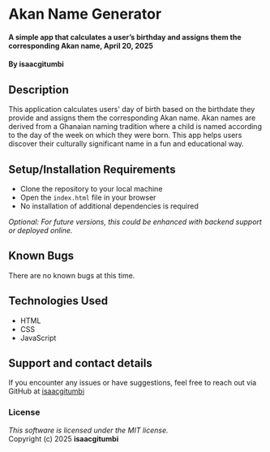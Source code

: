 # Akan Name Generator  
#### A simple app that calculates a user’s birthday and assigns them the corresponding Akan name, April 20, 2025  
#### By **isaacgitumbi**

## Description  
This application calculates users' day of birth based on the birthdate they provide and assigns them the corresponding Akan name. Akan names are derived from a Ghanaian naming tradition where a child is named according to the day of the week on which they were born. This app helps users discover their culturally significant name in a fun and educational way.

## Setup/Installation Requirements  
* Clone the repository to your local machine  
* Open the `index.html` file in your browser  
* No installation of additional dependencies is required  

_Optional: For future versions, this could be enhanced with backend support or deployed online._

## Known Bugs  
There are no known bugs at this time.

## Technologies Used  
* HTML  
* CSS  
* JavaScript  

## Support and contact details  
If you encounter any issues or have suggestions, feel free to reach out via GitHub at [isaacgitumbi](https://github.com/isaacgitumbi)

### License  
*This software is licensed under the MIT license.*  
Copyright (c) 2025 **isaacgitumbi**
